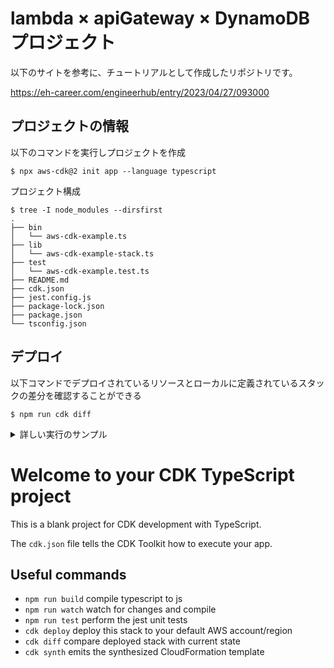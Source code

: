 # lambda × apiGateway × DynamoDBプロジェクト
以下のサイトを参考に、チュートリアルとして作成したリポジトリです。

https://eh-career.com/engineerhub/entry/2023/04/27/093000

## プロジェクトの情報

以下のコマンドを実行しプロジェクトを作成
```shell
$ npx aws-cdk@2 init app --language typescript
```

プロジェクト構成
```
$ tree -I node_modules --dirsfirst
.
├── bin
│   └── aws-cdk-example.ts
├── lib
│   └── aws-cdk-example-stack.ts
├── test
│   └── aws-cdk-example.test.ts
├── README.md
├── cdk.json
├── jest.config.js
├── package-lock.json
├── package.json
└── tsconfig.json
```

## デプロイ
以下コマンドでデプロイされているリソースとローカルに定義されているスタックの差分を確認することができる


```shell
$ npm run cdk diff       
```

<details>
<summary>詳しい実行のサンプル</summary>

```
> aws-cdk-example@0.1.0 cdk
> cdk --profile personal_develop diff

Bundling asset AwsCdkExampleStack/tsFunction/Code/Stage...

  cdk.out/bundling-temp-68870271ee22c076457d4bca0dbb48d9e9da5069868394504b096640753bab97/index.js  1.1kb

⚡ Done in 11ms
Stack AwsCdkExampleStack
IAM Statement Changes
┌───┬──────────────────┬────────┬─────────────────────────────────────────────────────────────┬──────────────────────────────────────────────────────────────┬───────────┐
│   │ Resource         │ Effect │ Action                                                      │ Principal                                                    │ Condition │
├───┼──────────────────┼────────┼─────────────────────────────────────────────────────────────┼──────────────────────────────────────────────────────────────┼───────────┤
│ + │ ${itemTable.Arn} │ Allow  │ dynamodb:BatchGetItem                                       │ AWS:${tsFunction/ServiceRole}                                │           │
│   │                  │        │ dynamodb:ConditionCheckItem                                 │                                                              │           │
│   │                  │        │ dynamodb:DescribeTable                                      │                                                              │           │
│   │                  │        │ dynamodb:GetItem                                            │                                                              │           │
│   │                  │        │ dynamodb:GetRecords                                         │                                                              │           │
│   │                  │        │ dynamodb:GetShardIterator                                   │                                                              │           │
│   │                  │        │ dynamodb:Query                                              │                                                              │           │
│   │                  │        │ dynamodb:Scan                                               │                                                              │           │
└───┴──────────────────┴────────┴─────────────────────────────────────────────────────────────┴──────────────────────────────────────────────────────────────┴───────────┘
(NOTE: There may be security-related changes not in this list. See https://github.com/aws/aws-cdk/issues/1299)

Resources
[+] AWS::IAM::Policy tsFunction/ServiceRole/DefaultPolicy tsFunctionServiceRoleDefaultPolicy58AF27B8 
[~] AWS::Lambda::Function tsFunction tsFunction16BFBC6C 
 └─ [~] DependsOn
     └─ @@ -1,3 +1,4 @@
        [ ] [
        [+]   "tsFunctionServiceRoleDefaultPolicy58AF27B8",
        [ ]   "tsFunctionServiceRole74F0127B"
        [ ] ]
```

</details>

# Welcome to your CDK TypeScript project

This is a blank project for CDK development with TypeScript.

The `cdk.json` file tells the CDK Toolkit how to execute your app.

## Useful commands

* `npm run build`   compile typescript to js
* `npm run watch`   watch for changes and compile
* `npm run test`    perform the jest unit tests
* `cdk deploy`      deploy this stack to your default AWS account/region
* `cdk diff`        compare deployed stack with current state
* `cdk synth`       emits the synthesized CloudFormation template